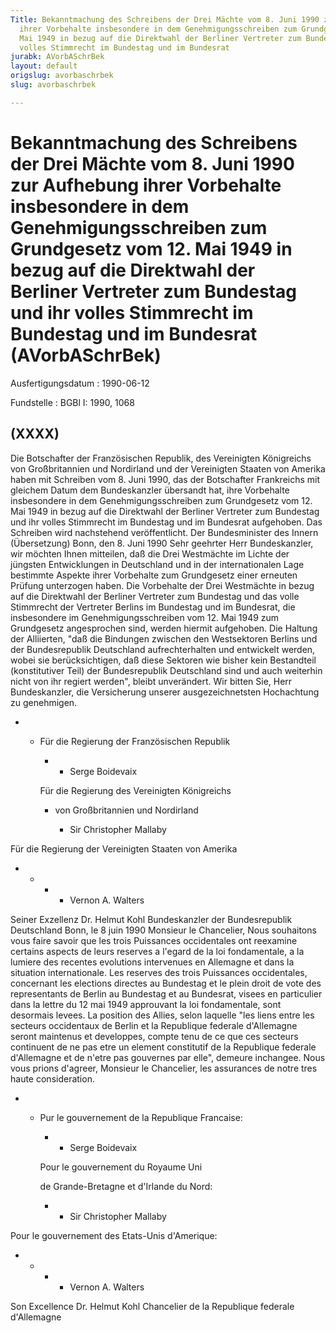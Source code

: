 ```yaml
---
Title: Bekanntmachung des Schreibens der Drei Mächte vom 8. Juni 1990 zur Aufhebung
  ihrer Vorbehalte insbesondere in dem Genehmigungsschreiben zum Grundgesetz vom 12.
  Mai 1949 in bezug auf die Direktwahl der Berliner Vertreter zum Bundestag und ihr
  volles Stimmrecht im Bundestag und im Bundesrat
jurabk: AVorbASchrBek
layout: default
origslug: avorbaschrbek
slug: avorbaschrbek

---
```


# Bekanntmachung des Schreibens der Drei Mächte vom 8. Juni 1990 zur Aufhebung ihrer Vorbehalte insbesondere in dem Genehmigungsschreiben zum Grundgesetz vom 12. Mai 1949 in bezug auf die Direktwahl der Berliner Vertreter zum Bundestag und ihr volles Stimmrecht im Bundestag und im Bundesrat (AVorbASchrBek)

Ausfertigungsdatum
:   1990-06-12

Fundstelle
:   BGBl I: 1990, 1068

## (XXXX)

Die Botschafter der Französischen Republik, des Vereinigten
Königreichs von Großbritannien und Nordirland und der Vereinigten
Staaten von Amerika haben mit Schreiben vom 8. Juni 1990, das der
Botschafter Frankreichs mit gleichem Datum dem Bundeskanzler übersandt
hat, ihre Vorbehalte insbesondere in dem Genehmigungsschreiben zum
Grundgesetz vom 12. Mai 1949 in bezug auf die Direktwahl der Berliner
Vertreter zum Bundestag und ihr volles Stimmrecht im Bundestag und im
Bundesrat aufgehoben.
Das Schreiben wird nachstehend veröffentlicht.
Der Bundesminister des Innern
(Übersetzung)
Bonn, den 8. Juni 1990
Sehr geehrter Herr Bundeskanzler,
wir möchten Ihnen mitteilen, daß die Drei Westmächte im Lichte der
jüngsten Entwicklungen in Deutschland und in der internationalen Lage
bestimmte Aspekte ihrer Vorbehalte zum Grundgesetz einer erneuten
Prüfung unterzogen haben.
Die Vorbehalte der Drei Westmächte in bezug auf die Direktwahl der
Berliner Vertreter zum Bundestag und das volle Stimmrecht der
Vertreter Berlins im Bundestag und im Bundesrat, die insbesondere im
Genehmigungsschreiben vom 12. Mai 1949 zum Grundgesetz angesprochen
sind, werden hiermit aufgehoben.
Die Haltung der Alliierten, "daß die Bindungen zwischen den
Westsektoren Berlins und der Bundesrepublik Deutschland
aufrechterhalten und entwickelt werden, wobei sie berücksichtigen, daß
diese Sektoren wie bisher kein Bestandteil (konstitutiver Teil) der
Bundesrepublik Deutschland sind und auch weiterhin nicht von ihr
regiert werden", bleibt unverändert.
Wir bitten Sie, Herr Bundeskanzler, die Versicherung unserer
ausgezeichnetsten Hochachtung zu genehmigen.

*
    *   Für die Regierung der Französischen Republik

        *
            *   Serge Boidevaix







        Für die Regierung des Vereinigten Königreichs

        *   von Großbritannien und Nordirland

            *   Sir Christopher Mallaby












Für die Regierung der Vereinigten Staaten von Amerika

*
    *
        *
            *   Vernon A. Walters












Seiner Exzellenz
Dr. Helmut Kohl
Bundeskanzler der Bundesrepublik Deutschland
Bonn, le 8 juin 1990
Monsieur le Chancelier,
Nous souhaitons vous faire savoir que les trois Puissances
occidentales ont reexamine certains aspects de leurs reserves a
l'egard de la loi fondamentale, a la lumiere des recentes evolutions
intervenues en Allemagne et dans la situation internationale.
Les reserves des trois Puissances occidentales, concernant les
elections directes au Bundestag et le plein droit de vote des
representants de Berlin au Bundestag et au Bundesrat, visees en
particulier dans la lettre du 12 mai 1949 approuvant la loi
fondamentale, sont desormais levees.
La position des Allies, selon laquelle "les liens entre les secteurs
occidentaux de Berlin et la Republique federale d'Allemagne seront
maintenus et developpes, compte tenu de ce que ces secteurs continuent
de ne pas etre un element constitutif de la Republique federale
d'Allemagne et de n'etre pas gouvernes par elle", demeure inchangee.
Nous vous prions d'agreer, Monsieur le Chancelier, les assurances de
notre tres haute consideration.

*
    *   Pur le gouvernement de la Republique Francaise:

        *
            *   Serge Boidevaix







        Pour le gouvernement du Royaume Uni

        de Grande-Bretagne et d'Irlande du Nord:

        *
            *   Sir Christopher Mallaby












Pour le gouvernement des Etats-Unis d'Amerique:

*
    *
        *
            *   Vernon A. Walters












Son Excellence
Dr. Helmut Kohl
Chancelier de la Republique federale d'Allemagne

